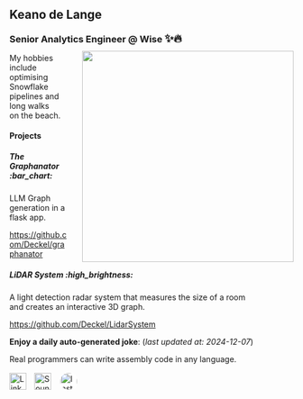 <h2>Keano de Lange</h2>
<h3 style="display: inline-block; margin: 0;">Senior Analytics Engineer @ Wise <span style="font-size: 1.2em;">✨🔥</span></h3>
<img align="right" src="https://viralviralvideos.com/wp-content/uploads/2014/06/GIF-Hacker.gif" width="375" style="vertical-align: middle; margin-left: 25px; margin-top: 10px;">

<p style="margin-right: 25px;">My hobbies include optimising Snowflake pipelines and long walks <br> on the beach.</p>

<h4>Projects</h4>
<h5>The Graphanator :bar_chart:</h5>
<p>LLM Graph generation in a flask app. </p> 
<p><a href="https://github.com/Deckel/graphanator" target="_blank">https://github.com/Deckel/graphanator</a></p>

<h5>LiDAR System :high_brightness:</h5>
<p>A light detection radar system that measures the size of a room <br> and creates an interactive 3D graph.</p>
<p><a href="https://github.com/Deckel/LidarSystem" target="_blank">https://github.com/Deckel/LidarSystem</a></p>

**Enjoy a daily auto-generated joke**: (_last updated at: 2024-12-07_) <p> Real programmers can write assembly code in any language. </p> 

<p>
<a href="https://www.linkedin.com/in/deckel-de-lange-536067169/"><img src="https://cdn-icons-png.flaticon.com/512/174/174857.png" alt="LinkedIn" width="30"></a>
<a href="https://soundcloud.com/djdizzied"><img src="https://cdn-icons-png.flaticon.com/512/145/145809.png" alt="SoundCloud" width="30" style="margin-left: 10px;"></a>
<a href="https://www.instagram.com/deckeldelange"><img src="https://cdn-icons-png.flaticon.com/512/2111/2111463.png" alt="Instagram" width="30" style="margin-left: 10px; border-radius: 50%; background-color: white; padding: 2px;"></a>
</p>
